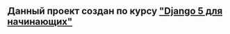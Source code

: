 ## Данный проект создан по курсу <a href="https://stepik.org/course/174634/syllabus">"Django 5 для начинающих"</a> 